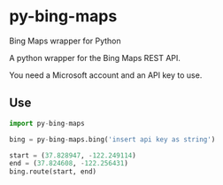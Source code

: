 # py-bing-maps
Bing Maps wrapper for Python

A python wrapper for the Bing Maps REST API.

You need a Microsoft account and an API key to use.

Use
--------
``` python
import py-bing-maps

bing = py-bing-maps.bing('insert api key as string')

start = (37.828947, -122.249114)
end = (37.824608, -122.256431)
bing.route(start, end)
```